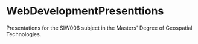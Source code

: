 # WebDevelopmentPresenttions
Presentations for the SIW006 subject in the Masters' Degree of Geospatial Technologies.
